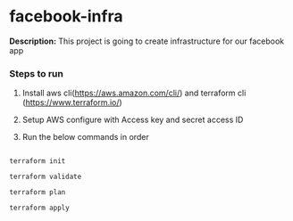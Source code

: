 # facebook-infra

 

**Description:** This project is going to create infrastructure for our facebook app

 

### Steps to run

1. Install aws cli(https://aws.amazon.com/cli/) and terraform cli (https://www.terraform.io/)

2. Setup AWS configure with Access key and secret access ID

3. Run the below commands in order

 

```

terraform init

terraform validate 

terraform plan

terraform apply

 

```